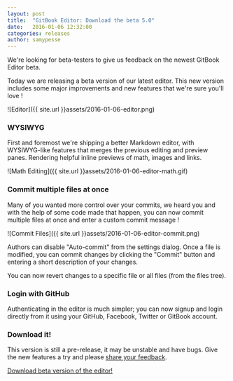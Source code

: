 ```yaml
---
layout: post
title:  "GitBook Editor: Download the beta 5.0"
date:   2016-01-06 12:32:00
categories: releases
author: samypesse
---
```


We're looking for beta-testers to give us feedback on the newest GitBook Editor beta.

<!-- more -->

Today we are releasing a beta version of our latest editor. This new version includes some major improvements and new features that we're sure you'll love !

![Editor]({{ site.url }}assets/2016-01-06-editor.png)

### WYSIWYG

First and foremost we're shipping a better Markdown editor, with WYSIWYG-like features that merges the previous editing and preview panes. Rendering helpful inline previews of math, images and links.

![Math Editing]({{ site.url }}assets/2016-01-06-editor-math.gif)

### Commit multiple files at once

Many of you wanted more control over your commits, we heard you and with the help of some code made that happen, you can now commit multiple files at once and enter a custom commit message !

![Commit Files]({{ site.url }}assets/2016-01-06-editor-commit.png)

Authors can disable "Auto-commit" from the settings dialog. Once a file is modified, you can commit changes by clicking the "Commit" button and entering a short description of your changes.

You can now revert changes to a specific file or all files (from the files tree).

### Login with GitHub

Authenticating in the editor is much simpler; you can now signup and login directly from it using your GitHub, Facebook, Twitter or GitBook account.

### Download it!

This version is still a pre-release, it may be unstable and have bugs. Give the new features a try and please [share your feedback](https://www.gitbook.com/contact).

[Download beta version of the editor!](http://downloads.editor.gitbook.com/download/channel/beta)
